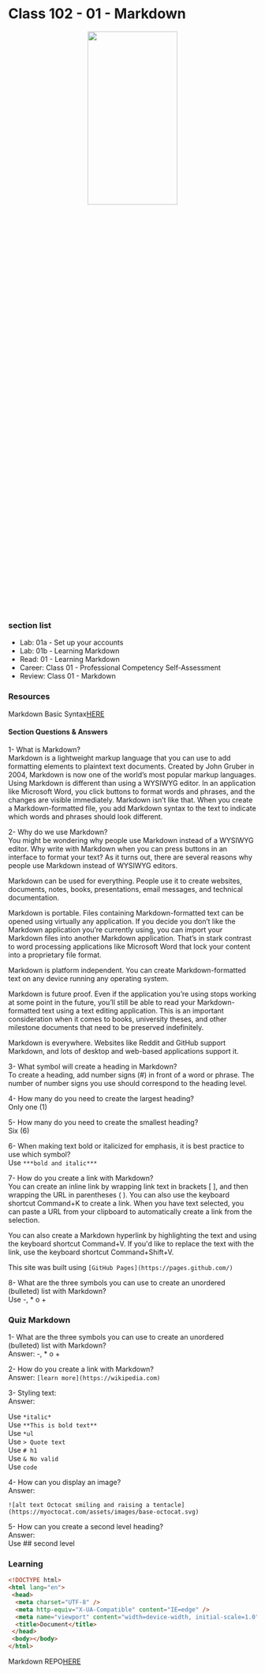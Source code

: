 # Class 102 - 01 - Markdown

<p align="center">
<img src="https://mdg.imgix.net/assets/images/markdown-flowchart.png?auto=format&fit=clip&q=40&w=1080"  width="60%" height="30%">
</p>

### section list

- Lab: 01a - Set up your accounts
- Lab: 01b - Learning Markdown
- Read: 01 - Learning Markdown
- Career: Class 01 - Professional Competency Self-Assessment
- Review: Class 01 - Markdown

### Resources

Markdown Basic Syntax[HERE](https://www.markdownguide.org/basic-syntax)

#### Section Questions & Answers

1- What is Markdown?  
Markdown is a lightweight markup language that you can use to add formatting elements to plaintext text documents. Created by John Gruber in 2004, Markdown is now one of the world’s most popular markup languages.  
Using Markdown is different than using a WYSIWYG editor. In an application like Microsoft Word, you click buttons to format words and phrases, and the changes are visible immediately. Markdown isn’t like that. When you create a Markdown-formatted file, you add Markdown syntax to the text to indicate which words and phrases should look different.  

2- Why do we use Markdown?  
You might be wondering why people use Markdown instead of a WYSIWYG editor. Why write with Markdown when you can press buttons in an interface to format your text? As it turns out, there are several reasons why people use Markdown instead of WYSIWYG editors.  

Markdown can be used for everything. People use it to create websites, documents, notes, books, presentations, email messages, and technical documentation.  

Markdown is portable. Files containing Markdown-formatted text can be opened using virtually any application. If you decide you don’t like the Markdown application you’re currently using, you can import your Markdown files into another Markdown application. That’s in stark contrast to word processing applications like Microsoft Word that lock your content into a proprietary file format.  

Markdown is platform independent. You can create Markdown-formatted text on any device running any operating system.  

Markdown is future proof. Even if the application you’re using stops working at some point in the future, you’ll still be able to read your Markdown-formatted text using a text editing application. This is an important consideration when it comes to books, university theses, and other milestone documents that need to be preserved indefinitely.  

Markdown is everywhere. Websites like Reddit and GitHub support Markdown, and lots of desktop and web-based applications support it.

3- What symbol will create a heading in Markdown?  
To create a heading, add number signs (#) in front of a word or phrase. The number of number signs you use should correspond to the heading level.

4- How many do you need to create the largest heading?  
Only one (1)

5- How many do you need to create the smallest heading?  
Six (6)

6- When making text bold or italicized for emphasis, it is best practice to use which symbol?  
Use `***bold and italic***`

7- How do you create a link with Markdown?  
You can create an inline link by wrapping link text in brackets [ ], and then wrapping the URL in parentheses ( ). You can also use the keyboard shortcut Command+K to create a link. When you have text selected, you can paste a URL from your clipboard to automatically create a link from the selection.

You can also create a Markdown hyperlink by highlighting the text and using the keyboard shortcut Command+V. If you'd like to replace the text with the link, use the keyboard shortcut Command+Shift+V.

This site was built using `[GitHub Pages](https://pages.github.com/)`

8- What are the three symbols you can use to create an unordered (bulleted) list with Markdown?  
Use  -, * o +  

### Quiz Markdown

1- What are the three symbols you can use to create an unordered (bulleted) list with Markdown?  
Answer: -, * o +  

2- How do you create a link with Markdown?  
Answer:  ```[learn more](https://wikipedia.com)```

3- Styling text:  
Answer:  

Use `*italic*`  
Use `**This is bold text**`  
Use `*ul`  
Use `> Quote text`  
Use `# h1`  
Use `& No valid`  
Use ``code``  

4- How can you display an image?  
Answer:  

`
![alt text Octocat smiling and raising a tentacle](https://myoctocat.com/assets/images/base-octocat.svg)
`

5- How can you create a second level heading?  
Answer:  
Use ## second level

### Learning

```html
<!DOCTYPE html>
<html lang="en">
 <head>
  <meta charset="UTF-8" />
  <meta http-equiv="X-UA-Compatible" content="IE=edge" />
  <meta name="viewport" content="width=device-width, initial-scale=1.0" />
  <title>Document</title>
 </head>
 <body></body>
</html>
```

Markdown REPO[HERE](https://github.com/VMO2020/reading-notes-v2/blob/main/code-102/102class-01.md)
